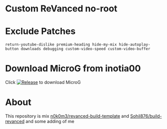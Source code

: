 # Custom ReVanced no-root 
# Exclude Patches 
```
return-youtube-dislike premium-heading hide-my-mix hide-autoplay-button downloads debugging custom-video-speed custom-video-buffer
```

# Download MicroG from inotia00 

Click [![Release](https://img.shields.io/github/v/release/inotia00/VancedMicroG.svg)](https://github.com/inotia00/VancedMicroG/releases/latest/download/microg.apk)
to download MicroG
# About

This repository is mix [n0k0m3/revanced-build-template](https://github.com/n0k0m3/revanced-build-template) and [Sohil876/build-revanced](https://github.com/Sohil876/build-revanced) and some adding of me
